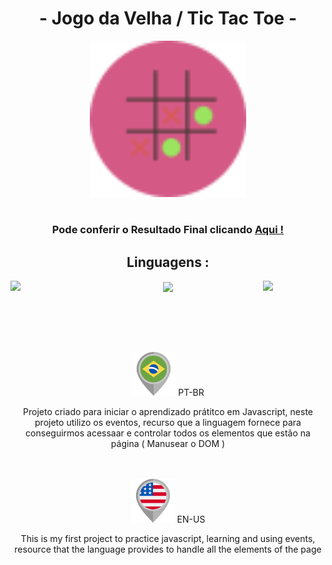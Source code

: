 <div align ="center">

<h1>- Jogo da Velha / Tic Tac Toe  -   </h1>


<img height = "250em" src="https://github.com/LeandroDukievicz/tic-tac-toe/blob/main/assets/game.svg" />

#

### Pode conferir o Resultado Final clicando [Aqui !]()

## Linguagens :

<img align="left" width="100px" src="https://cdn.jsdelivr.net/gh/devicons/devicon/icons/javascript/javascript-plain.svg" />
<img align="center" width="100px"  src="https://cdn.jsdelivr.net/gh/devicons/devicon/icons/html5/html5-plain-wordmark.svg" />
<img align="right" width="100px" src="https://cdn.jsdelivr.net/gh/devicons/devicon/icons/css3/css3-plain-wordmark.svg" />
          
<br><br><br><br>       

  <div align="center">
<img  height="70em" src="https://github.com/LeandroDukievicz/LeandroDukievicz/blob/main/brazil.png" > PT-BR <br>
</div>   

<p>Projeto criado para iniciar o aprendizado prátitco em Javascript, neste projeto utilizo os eventos, recurso que a linguagem fornece para conseguirmos acessaar e controlar todos os elementos que estão na página ( Manusear o DOM ) </p><br><br>

  <div align="center">
<img  height="70em" src="https://github.com/LeandroDukievicz/LeandroDukievicz/blob/main/united-states.png" > EN-US <br>
</div>   


<p>This is my first project to practice javascript, learning and using events, resource that the language provides to handle all the elements of the page</p> <br><br>

#

